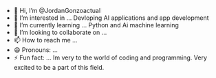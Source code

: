 - 👋 Hi, I’m @JordanGonzoactual
- 👀 I’m interested in ... Devloping AI applications and app development
- 🌱 I’m currently learning ... Python and Ai machine learning
- 💞️ I’m looking to collaborate on ...
- 📫 How to reach me ...
- 😄 Pronouns: ...
- ⚡ Fun fact: ... Im very to the world of coding and programming. Very excited to be a part of this field.

<!---
JordanGonzoactual/JordanGonzoactual is a ✨ special ✨ repository because its `README.md` (this file) appears on your GitHub profile.
You can click the Preview link to take a look at your changes.
--->
